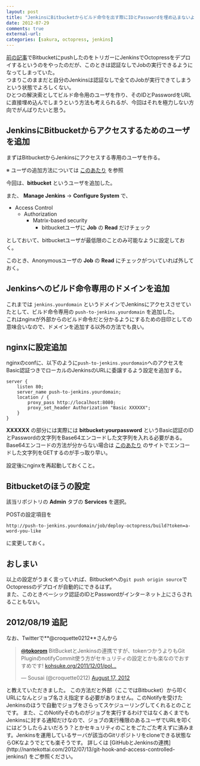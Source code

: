 ```yaml
---
layout: post
title: "JenkinsにBitbucketからビルド命令を出す際にIDとPasswordを埋め込まないようにする"
date: 2012-07-29
comments: true
external-url: 
categories: [sakura, octopress, jenkins]
---
```


[前の記事](/2012/07/29/jenkins-octopress/)でBitbucketにpushしたのをトリガーにJenkinsでOctopressをデプロイするというのをやったのだが、このときは認証なしでJobの実行できるようになってしまっていた。  
つまりこのままだと自分のJenkinsは認証なしで全てのJobが実行できてしまうという状態でよろしくない。  
ひとつの解決索としてビルド命令用のユーザを作り、そのIDとPasswordをURLに直接埋め込んでしまうという方法も考えられるが、今回はそれを極力しない方向でがんばりたいと思う。

## JenkinsにBitbucketからアクセスするためのユーザを追加 

まずはBitbucketからJenkinsにアクセスする専用のユーザを作る。

※ ユーザの追加方法については [このあたり](https://wiki.jenkins-ci.org/display/JA/Standard+Security+Setup) を参照

今回は、**bitbucket** というユーザを追加した。

また、 **Manage Jenkins** -> **Configure System** で、

* Access Control
  * Authorization
    * Matrix-based security
      * bitbucketユーザに **Job** の **Read** だけチェック

<!-- more -->

としておいて、bitbucketユーザが最低限のことのみ可能なように設定しておく。

このとき、Anonymousユーザの **Job** の **Read** にチェックがついていれば外しておく。

## Jenkinsへのビルド命令専用のドメインを追加

これまでは `jenkins.yourdomain` というドメインでJenkinsにアクセスさせていたとして、ビルド命令専用の `push-to-jenkins.yourdomain` を追加した。  
これはnginxが外部からのビルド命令だと分かるようにするための目印としての意味合いなので、ドメインを追加する以外の方法でも良い。

## nginxに設定追加

nginxのconfに、以下のように`push-to-jenkins.yourdomain`へのアクセスをBasic認証つきでローカルのJenkinsのURLに委譲するよう設定を追加する。
```
server {
    listen 80;
    server_name push-to-jenkins.yourdomain;
    location / {
        proxy_pass http://localhost:8080;
        proxy_set_header Authorization "Basic XXXXXX";
    }
}
```
**XXXXXX** の部分には実際には **bitbucket:yourpassword** というBasic認証のIDとPasswordの文字列をBase64エンコードした文字列を入れる必要がある。  
Base64エンコードの方法が分からない場合は [このあたり](http://www.ahref.org/app/base64/base64.cgi) のサイトでエンコードした文字列をGETするのが手っ取り早い。

設定後にnginxを再起動しておくこと。

## Bitbucketのほうの設定

該当リポジトリの **Admin** タブの **Services** を選択。

POSTの設定項目を
```
http://push-to-jenkins.yourdomain/job/deploy-octopress/build?token=a-word-you-like
```
に変更しておく。

## おしまい

以上の設定がうまく言っていれば、Bitbucketへの`git push origin source`でOctopressのデプロイが自動的にできるはず。  
また、このときベーシック認証のIDとPasswordがインターネット上にさらされることもない。

## 2012/08/19 追記

なお、Twitterで**@croquette0212**さんから
<blockquote class="twitter-tweet tw-align-center"><p><a href="https://twitter.com/tokorom"><s>@</s><b>tokorom</b></a> BitBucketとJenkinsの連携ですが、tokenつかうよりもGit PluginのnotifyCommit使う方がセキュリティの設定とかも楽なのでおすすめです! <a href="http://t.co/uBvrf0vL" title="http://kohsuke.org/2011/12/01/polling-must-die-triggering-jenkins-builds-from-a-git-hook/">kohsuke.org/2011/12/01/pol…</a></p>&mdash; Sousai (@croquette0212) <a href="https://twitter.com/croquette0212/status/236403188574613505" data-datetime="2012-08-17T10:04:46+00:00">August 17, 2012</a></blockquote>
<script src="//platform.twitter.com/widgets.js" charset="utf-8"></script>
と教えていただきました。  
この方法だと外部（ここではBitbucket）から叩くURLになんとジョブ名さえ指定する必要がありません。このNotifyを受けたJenkinsのほうで自動でジョブをさらってスケジューリングしてくれるとのことです。  
また、このNotifyそのものがジョブを実行するわけではなくあくまでもJenkinsに対する通知だけなので、ジョブの実行権限のあるユーザでURLを叩くにはどうしたらよいだろう？とかセキュリティのことをごたごた考えずに済みます。Jenkinsを運用しているサーバが該当のGitリポジトリをcloneできる状態ならOKなようでとても楽そうです。  
詳しくは [GitHubとJenkinsの連携](http://nantekottai.com/2012/07/13/git-hook-and-access-controlled-jenkins/) をご参照ください。
